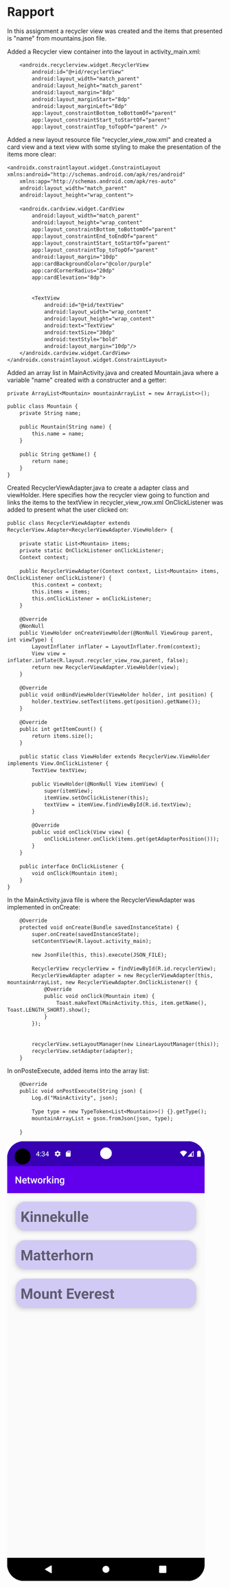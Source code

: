 
# Rapport

In this assignment a recycler view was created and the items that presented is "name" from mountains.json file. 

Added a Recycler view container into the layout in activity_main.xml:

```
    <androidx.recyclerview.widget.RecyclerView
        android:id="@+id/recyclerView"
        android:layout_width="match_parent"
        android:layout_height="match_parent"
        android:layout_margin="8dp"
        android:layout_marginStart="8dp"
        android:layout_marginLeft="8dp"
        app:layout_constraintBottom_toBottomOf="parent"
        app:layout_constraintStart_toStartOf="parent"
        app:layout_constraintTop_toTopOf="parent" />
```
Added a new layout resource file "recycler_view_row.xml" and created a card view and a text view with some styling to make the presentation of the items more clear:

```
<androidx.constraintlayout.widget.ConstraintLayout xmlns:android="http://schemas.android.com/apk/res/android"
    xmlns:app="http://schemas.android.com/apk/res-auto"
    android:layout_width="match_parent"
    android:layout_height="wrap_content">

    <androidx.cardview.widget.CardView
        android:layout_width="match_parent"
        android:layout_height="wrap_content"
        app:layout_constraintBottom_toBottomOf="parent"
        app:layout_constraintEnd_toEndOf="parent"
        app:layout_constraintStart_toStartOf="parent"
        app:layout_constraintTop_toTopOf="parent"
        android:layout_margin="10dp"
        app:cardBackgroundColor="@color/purple"
        app:cardCornerRadius="20dp"
        app:cardElevation="8dp">


        <TextView
            android:id="@+id/textView"
            android:layout_width="wrap_content"
            android:layout_height="wrap_content"
            android:text="TextView"
            android:textSize="30dp"
            android:textStyle="bold"
            android:layout_margin="10dp"/>
    </androidx.cardview.widget.CardView>
</androidx.constraintlayout.widget.ConstraintLayout>
```

Added an array list in MainActivity.java and created Mountain.java where a variable "name" created with a constructer and a getter:

```
private ArrayList<Mountain> mountainArrayList = new ArrayList<>();

```

```
public class Mountain {
    private String name;

    public Mountain(String name) {
        this.name = name;
    }

    public String getName() {
        return name;
    }
}
```

Created RecyclerViewAdapter.java to create a adapter class and viewHolder. Here specifies how the recycler view going to function and links the items to the textView in recycler_view_row.xml OnClickListener was added to present what the user clicked on: 

```
public class RecyclerViewAdapter extends RecyclerView.Adapter<RecyclerViewAdapter.ViewHolder> {

    private static List<Mountain> items;
    private static OnClickListener onClickListener;
    Context context;

    public RecyclerViewAdapter(Context context, List<Mountain> items, OnClickListener onClickListener) {
        this.context = context;
        this.items = items;
        this.onClickListener = onClickListener;
    }

    @Override
    @NonNull
    public ViewHolder onCreateViewHolder(@NonNull ViewGroup parent, int viewType) {
        LayoutInflater inflater = LayoutInflater.from(context);
        View view = inflater.inflate(R.layout.recycler_view_row,parent, false);
        return new RecyclerViewAdapter.ViewHolder(view);
    }

    @Override
    public void onBindViewHolder(ViewHolder holder, int position) {
        holder.textView.setText(items.get(position).getName());
    }

    @Override
    public int getItemCount() {
        return items.size();
    }

    public static class ViewHolder extends RecyclerView.ViewHolder implements View.OnClickListener {
        TextView textView;

        public ViewHolder(@NonNull View itemView) {
            super(itemView);
            itemView.setOnClickListener(this);
            textView = itemView.findViewById(R.id.textView);
        }

        @Override
        public void onClick(View view) {
            onClickListener.onClick(items.get(getAdapterPosition()));
        }
    }

    public interface OnClickListener {
        void onClick(Mountain item);
    }
}

```

In the MainActivity.java file is where the RecyclerViewAdapter was implemented in onCreate:

```
    @Override
    protected void onCreate(Bundle savedInstanceState) {
        super.onCreate(savedInstanceState);
        setContentView(R.layout.activity_main);

        new JsonFile(this, this).execute(JSON_FILE);

        RecyclerView recyclerView = findViewById(R.id.recyclerView);
        RecyclerViewAdapter adapter = new RecyclerViewAdapter(this, mountainArrayList, new RecyclerViewAdapter.OnClickListener() {
            @Override
            public void onClick(Mountain item) {
                Toast.makeText(MainActivity.this, item.getName(), Toast.LENGTH_SHORT).show();
            }
        });


        recyclerView.setLayoutManager(new LinearLayoutManager(this));
        recyclerView.setAdapter(adapter);
    }
```

In onPosteExecute, added items into the array list:

```
    @Override
    public void onPostExecute(String json) {
        Log.d("MainActivity", json);

        Type type = new TypeToken<List<Mountain>>() {}.getType();
        mountainArrayList = gson.fromJson(json, type);

    }
```


![](layoutImg.png)


